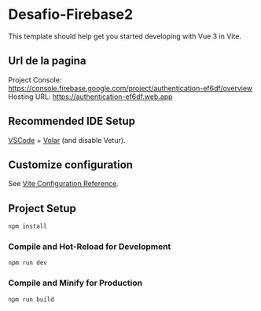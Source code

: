 # Desafio-Firebase2

This template should help get you started developing with Vue 3 in Vite.


## Url de la pagina
Project Console: https://console.firebase.google.com/project/authentication-ef6df/overview
Hosting URL: https://authentication-ef6df.web.app

## Recommended IDE Setup

[VSCode](https://code.visualstudio.com/) + [Volar](https://marketplace.visualstudio.com/items?itemName=Vue.volar) (and disable Vetur).

## Customize configuration

See [Vite Configuration Reference](https://vitejs.dev/config/).

## Project Setup

```sh
npm install
```

### Compile and Hot-Reload for Development

```sh
npm run dev
```

### Compile and Minify for Production

```sh
npm run build
```
